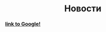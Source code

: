 <h1 align="center">Новости</h1>
<p>
  <h3 align="left"> <a href="http://google.com">link to Google!</a></h2>
</p>
